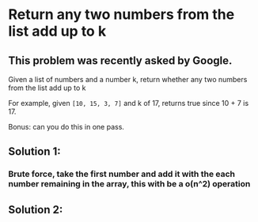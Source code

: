 # Return any two numbers from the list add up to k

## This problem was recently asked by Google.

Given a list of numbers and a number k, return whether any two numbers from the list add up to k

For example, given `[10, 15, 3, 7]` and k of 17, returns true since 10 + 7 is 17.

Bonus: can you do this in one pass.

## Solution 1:
### Brute force, take the first number and add it with the each number remaining in the array, this with be a o(n^2) operation

## Solution 2: